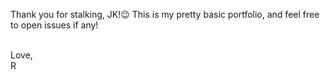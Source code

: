 Thank you for stalking, JK!😉 This is my pretty basic portfolio, and feel free to open issues if any!

<br>
Love, 
<br>
R
<br>
